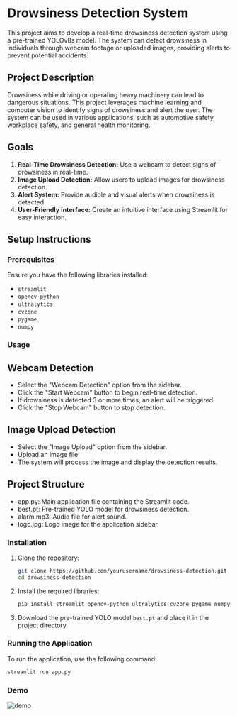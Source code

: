 # Drowsiness Detection System

This project aims to develop a real-time drowsiness detection system using a pre-trained YOLOv8s model. The system can detect drowsiness in individuals through webcam footage or uploaded images, providing alerts to prevent potential accidents.

## Project Description

Drowsiness while driving or operating heavy machinery can lead to dangerous situations. This project leverages machine learning and computer vision to identify signs of drowsiness and alert the user. The system can be used in various applications, such as automotive safety, workplace safety, and general health monitoring.

## Goals

1. **Real-Time Drowsiness Detection:** Use a webcam to detect signs of drowsiness in real-time.
2. **Image Upload Detection:** Allow users to upload images for drowsiness detection.
3. **Alert System:** Provide audible and visual alerts when drowsiness is detected.
4. **User-Friendly Interface:** Create an intuitive interface using Streamlit for easy interaction.

## Setup Instructions

### Prerequisites

Ensure you have the following libraries installed:

- `streamlit`
- `opencv-python`
- `ultralytics`
- `cvzone`
- `pygame`
- `numpy`

### Usage
## Webcam Detection
- Select the "Webcam Detection" option from the sidebar.
- Click the "Start Webcam" button to begin real-time detection.
- If drowsiness is detected 3 or  more  times, an alert will be triggered.
- Click the "Stop Webcam" button to stop detection.
## Image Upload Detection
- Select the "Image Upload" option from the sidebar.
- Upload an image file.
- The system will process the image and display the detection results.
## Project Structure
- app.py: Main application file containing the Streamlit code.
- best.pt: Pre-trained YOLO model for drowsiness detection.
- alarm.mp3: Audio file for alert sound.
- logo.jpg: Logo image for the application sidebar.




### Installation

1. Clone the repository:
    ```bash
    git clone https://github.com/yourusername/drowsiness-detection.git
    cd drowsiness-detection
    ```

2. Install the required libraries:
    ```bash
    pip install streamlit opencv-python ultralytics cvzone pygame numpy
    ```

3. Download the pre-trained YOLO model `best.pt` and place it in the project directory.

### Running the Application

To run the application, use the following command:
```bash
streamlit run app.py
```
### Demo
![demo](https://github.com/user-attachments/assets/fc82326c-c796-4e6d-9022-ae673b2d671b)
